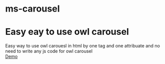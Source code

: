 # ms-carousel
# Easy eay to use owl carousel
Easy way to use owl carouesl in html by one tag and one attribuate and no need to write any js code for owl carousel 
<br>
<a href="https://cdn.rawgit.com/Manish1245/ms-carousel/master/demo/demo.html" target='_blank'>Demo</a>